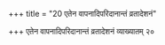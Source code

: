 +++
title = "20 एतेन वापनादिपरिदानान्तं व्रतादेशनं"

+++
एतेन वापनादिपरिदानान्तं व्रतादेशनं व्याख्यातम् २०